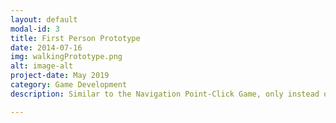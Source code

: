 ```yaml
---
layout: default
modal-id: 3
title: First Person Prototype
date: 2014-07-16
img: walkingPrototype.png
alt: image-alt
project-date: May 2019
category: Game Development
description: Similar to the Navigation Point-Click Game, only instead of using the mouse to control the player, you control the player with both mouse and keyboard. All 3D assets were created by me to add more life into this short game project. The player is capable of sprints and jumps to help avoid any obstacles to get to the end goal of each level.

---
```

